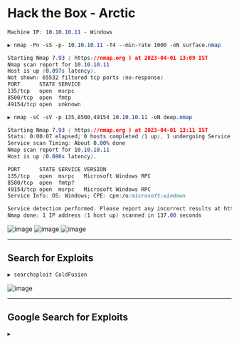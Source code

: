 # Hack the Box - Arctic

```CSS
Machine IP: 10.10.10.11 - Windows
```

```CSS
▶ nmap -Pn -sS -p- 10.10.10.11 -T4 --min-rate 1000 -oN surface.nmap

Starting Nmap 7.93 ( https://nmap.org ) at 2023-04-01 13:09 IST
Nmap scan report for 10.10.10.11
Host is up (0.097s latency).
Not shown: 65532 filtered tcp ports (no-response)
PORT      STATE SERVICE
135/tcp   open  msrpc
8500/tcp  open  fmtp
49154/tcp open  unknown
```

```css
▶ nmap -sC -sV -p 135,8500,49154 10.10.10.11 -oN deep.nmap

Starting Nmap 7.93 ( https://nmap.org ) at 2023-04-01 13:11 IST
Stats: 0:00:07 elapsed; 0 hosts completed (1 up), 1 undergoing Service Scan
Service scan Timing: About 0.00% done
Nmap scan report for 10.10.10.11
Host is up (0.086s latency).

PORT      STATE SERVICE VERSION
135/tcp   open  msrpc   Microsoft Windows RPC
8500/tcp  open  fmtp?
49154/tcp open  msrpc   Microsoft Windows RPC
Service Info: OS: Windows; CPE: cpe:/o:microsoft:windows

Service detection performed. Please report any incorrect results at https://nmap.org/submit/ .
Nmap done: 1 IP address (1 host up) scanned in 137.00 seconds
```

![image](https://user-images.githubusercontent.com/83878909/229273435-61068519-cbd8-4c2c-be4f-6dd3c1a87e15.png)
![image](https://user-images.githubusercontent.com/83878909/229273524-6f7ba081-63f5-4fe6-9b4e-d228ef07ec08.png)
![image](https://user-images.githubusercontent.com/83878909/229273721-64bd7f7c-3270-4b3c-99d7-2cb0791a8343.png)

---

## Search for Exploits
```CSS
▶ searchsploit ColdFusion
```
![image](https://user-images.githubusercontent.com/83878909/229274026-3f694391-992f-4552-9732-9677362bef99.png)

---

## Google Search for Exploits
```CSS
▶ 
```

